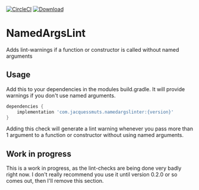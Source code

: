 [![CircleCI](https://circleci.com/gh/JacquesSmuts/NamedArgsLint.svg?style=svg)](https://circleci.com/gh/JacquesSmuts/NamedArgsLint) [ ![Download](https://api.bintray.com/packages/jacquessmuts/NamedArgumentsLinter/namedargslinter/images/download.svg) ](https://bintray.com/jacquessmuts/NamedArgumentsLinter/namedargslinter/_latestVersion)

# NamedArgsLint
Adds lint-warnings if a function or constructor is called without named arguments

## Usage
Add this to your dependencies in the modules build.gradle. It will provide warnings if you don't use named arguments.

```groovy
dependencies {
    implementation 'com.jacquessmuts.namedargslinter:{version}'
}
```

Adding this check will generate a lint warning whenever you pass more than 1 argument to a function or constructor without using named arguments.

## Work in progress

This is a work in progress, as the lint-checks are being done very badly right now. I don't really recommend you use it until version 0.2.0 or so comes out, then I'll remove this section.
